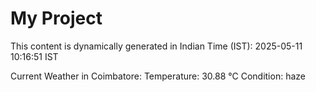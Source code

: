 # My Project

This content is dynamically generated in Indian Time (IST): 2025-05-11 10:16:51 IST


Current Weather in Coimbatore:
Temperature: 30.88 °C
Condition: haze

